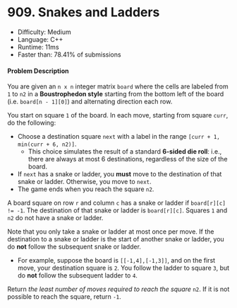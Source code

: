 # 909. Snakes and Ladders
- Difficulty: Medium
- Language: C++
- Runtime: 11ms
- Faster than: 78.41% of submissions

#### Problem Description
You are given an `n x n` integer matrix `board` where the cells are labeled from `1` to `n2` in a **Boustrophedon style** starting from the bottom left of the board (i.e. `board[n - 1][0]`) and alternating direction each row.

You start on square `1` of the board. In each move, starting from square `curr`, do the following:
* Choose a destination square `next` with a label in the range `[curr + 1, min(curr + 6, n2)]`.
   * This choice simulates the result of a standard **6-sided die roll**: i.e., there are always at most 6 destinations, regardless of the size of the board.
* If `next` has a snake or ladder, you **must** move to the destination of that snake or ladder. Otherwise, you move to `next`.
* The game ends when you reach the square `n2`.

A board square on row `r` and column `c` has a snake or ladder if `board[r][c] != -1`. The destination of that snake or ladder is `board[r][c]`. Squares `1` and `n2` do not have a snake or ladder.

Note that you only take a snake or ladder at most once per move. If the destination to a snake or ladder is the start of another snake or ladder, you do **not** follow the subsequent snake or ladder.
* For example, suppose the board is `[[-1,4],[-1,3]]`, and on the first move, your destination square is `2`. You follow the ladder to square `3`, but do **not** follow the subsequent ladder to `4`.

Return *the least number of moves required to reach the square* `n2`. If it is not possible to reach the square, return `-1`.
